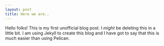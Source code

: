 ```yaml
---
layout: post
title: Here we are..
---
```


Hello folks! This is my first unofficial blog post. I _might_ be deleting this in a little bit. I am using Jekyll to create this blog and I have got to say that this is much easier than using Pelican. 

